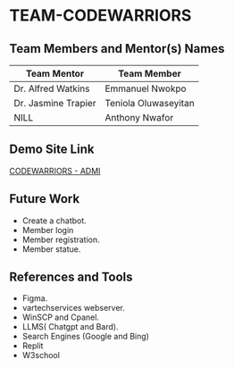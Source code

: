 # TEAM-CODEWARRIORS

## Team Members and Mentor(s) Names
| Team Mentor  | Team Member |
| ------------- | ------------- |
| Dr. Alfred Watkins  | Emmanuel Nwokpo  |
| Dr. Jasmine Trapier  | Teniola Oluwaseyitan  |
| NILL  | Anthony Nwafor  |



## Demo Site Link
[CODEWARRIORS - ADMI](http://www.vartechservices.com/codewarriors)

## Future Work
+ Create a chatbot.​
+ Member login​
+ Member registration.​
+ Member statue.
  
## References and Tools
+ Figma.
+ vartechservices webserver.
+ WinSCP and Cpanel.​
+ LLMS( Chatgpt and Bard).
+ Search Engines (Google and Bing)
+ Replit
+ W3school


